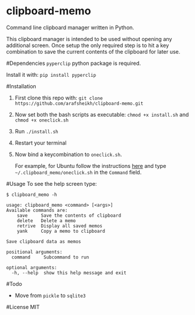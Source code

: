 # clipboard-memo
Command line clipboard manager written in Python.

This clipboard manager is intended to be used without opening any additional screen.
Once setup the only required step is to hit a key combination to save the current contents of the
clipboard for later use.

#Dependencies
`pyperclip` python package is required.

Install it with:
`pip install pyperclip`

#Installation
1. First clone this repo with:
`git clone https://github.com/arafsheikh/clipboard-memo.git`

2. Now set both the bash scripts as executable:
`chmod +x install.sh`
and
`chmod +x oneclick.sh`

3. Run `./install.sh`

4. Restart your terminal

5. Now bind a keycombination to `oneclick.sh`. 

   For example, for Ubuntu follow the instructions [here](http://askubuntu.com/a/331632) and type `~/.clipboard_memo/oneclick.sh` in the `Command` field.

#Usage
To see the help screen type:

```text
$ clipboard_memo -h

usage: clipboard_memo <command> [<args>]
Available commands are:
    save     Save the contents of clipboard
    delete   Delete a memo
    retrive  Display all saved memos
    yank     Copy a memo to clipboard

Save clipboard data as memos

positional arguments:
  command     Subcommand to run

optional arguments:
  -h, --help  show this help message and exit
```

#Todo
* Move from `pickle` to `sqlite3`

#License
MIT
